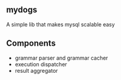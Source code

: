mydogs 
-----------

A simple lib that makes mysql scalable easy


## Components

* grammar parser and grammar cacher
* execution dispatcher
* result aggregator
